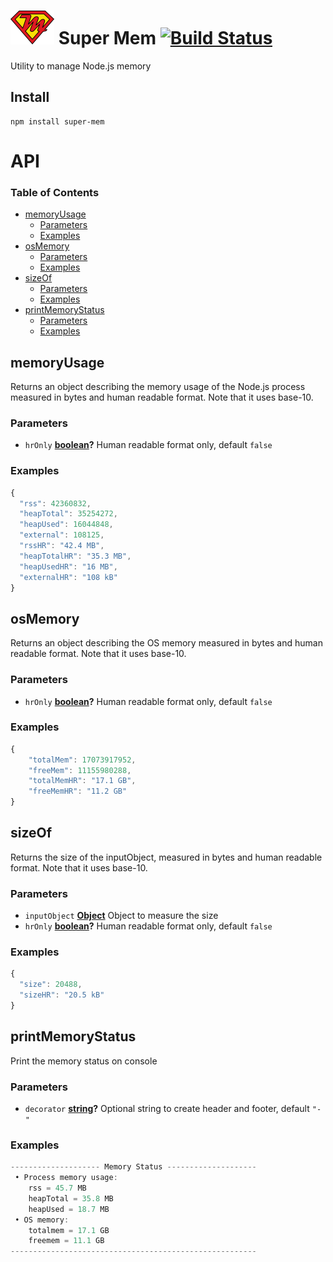 # ![super-mem](docs/super-mem.png) Super Mem [![Build Status](https://travis-ci.org/deltavi/super-mem.svg?branch=master)](https://travis-ci.org/deltavi/super-mem)

Utility to manage Node.js memory

## Install

    npm install super-mem

# API

<!-- Generated by documentation.js. Update this documentation by updating the source code. -->

### Table of Contents

-   [memoryUsage](#memoryusage)
    -   [Parameters](#parameters)
    -   [Examples](#examples)
-   [osMemory](#osmemory)
    -   [Parameters](#parameters-1)
    -   [Examples](#examples-1)
-   [sizeOf](#sizeof)
    -   [Parameters](#parameters-2)
    -   [Examples](#examples-2)
-   [printMemoryStatus](#printmemorystatus)
    -   [Parameters](#parameters-3)
    -   [Examples](#examples-3)

## memoryUsage

Returns an object describing the memory usage of the Node.js process measured in bytes and human readable format.
Note that it uses base-10.

### Parameters

-   `hrOnly` **[boolean](https://developer.mozilla.org/docs/Web/JavaScript/Reference/Global_Objects/Boolean)?** Human readable format only, default `false`

### Examples

```javascript
{
  "rss": 42360832,
  "heapTotal": 35254272,
  "heapUsed": 16044848,
  "external": 108125,
  "rssHR": "42.4 MB",
  "heapTotalHR": "35.3 MB",
  "heapUsedHR": "16 MB",
  "externalHR": "108 kB"
}
```

## osMemory

Returns an object describing the OS memory measured in bytes and human readable format.
Note that it uses base-10.

### Parameters

-   `hrOnly` **[boolean](https://developer.mozilla.org/docs/Web/JavaScript/Reference/Global_Objects/Boolean)?** Human readable format only, default `false`

### Examples

```javascript
{
    "totalMem": 17073917952,
    "freeMem": 11155980288,
    "totalMemHR": "17.1 GB",
    "freeMemHR": "11.2 GB"
}
```

## sizeOf

Returns the size of the inputObject, measured in bytes and human readable format.
Note that it uses base-10.

### Parameters

-   `inputObject` **[Object](https://developer.mozilla.org/docs/Web/JavaScript/Reference/Global_Objects/Object)** Object to measure the size
-   `hrOnly` **[boolean](https://developer.mozilla.org/docs/Web/JavaScript/Reference/Global_Objects/Boolean)?** Human readable format only, default `false`

### Examples

```javascript
{
  "size": 20488,
  "sizeHR": "20.5 kB"
}
```

## printMemoryStatus

Print the memory status on console

### Parameters

-   `decorator` **[string](https://developer.mozilla.org/docs/Web/JavaScript/Reference/Global_Objects/String)?** Optional string to create header and footer, default `"-"`

### Examples

```javascript
-------------------- Memory Status --------------------
 • Process memory usage:
    rss = 45.7 MB
    heapTotal = 35.8 MB
    heapUsed = 18.7 MB
 • OS memory:
    totalmem = 17.1 GB
    freemem = 11.1 GB
-------------------------------------------------------
```

